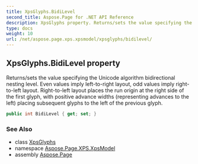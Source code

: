 ```yaml
---
title: XpsGlyphs.BidiLevel
second_title: Aspose.Page for .NET API Reference
description: XpsGlyphs property. Returns/sets the value specifying the Unicode algorithm bidirectional nesting level. Even values imply lefttoright layout odd values imply righttoleft layout. Righttoleft layout places the run origin at the right side of the first glyph with positive advance widths representing advances to the left placing subsequent glyphs to the left of the previous glyph
type: docs
weight: 10
url: /net/aspose.page.xps.xpsmodel/xpsglyphs/bidilevel/
---
```

## XpsGlyphs.BidiLevel property

Returns/sets the value specifying the Unicode algorithm bidirectional nesting level. Even values imply left-to-right layout, odd values imply right-to-left layout. Right-to-left layout places the run origin at the right side of the first glyph, with positive advance widths (representing advances to the left) placing subsequent glyphs to the left of the previous glyph.

```csharp
public int BidiLevel { get; set; }
```

### See Also

* class [XpsGlyphs](../)
* namespace [Aspose.Page.XPS.XpsModel](../../xpsglyphs/)
* assembly [Aspose.Page](../../../)


